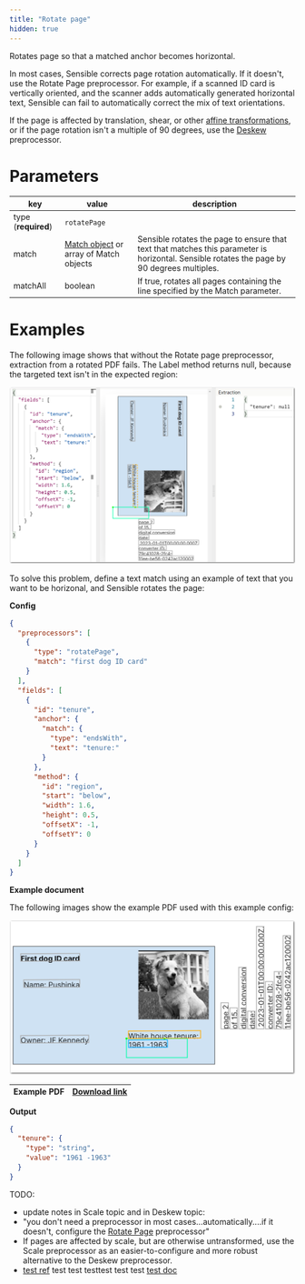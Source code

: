 ```yaml
---
title: "Rotate page"
hidden: true
---
```


Rotates page so that a matched anchor becomes horizontal.

In most cases, Sensible corrects page rotation automatically. If it doesn't, use the Rotate Page preprocessor. For example, if a scanned ID card is vertically oriented, and the scanner adds automatically generated horizontal text, Sensible can fail to automatically correct the mix of text orientations.

If the page is affected by translation, shear, or other [affine transformations](https://homepages.inf.ed.ac.uk/rbf/HIPR2/affine.htm), or if the page rotation isn't a multiple of 90 degrees, use the [Deskew](doc:deskew) preprocessor.

Parameters
====

| key                 | value                                               | description                                                  |
| ------------------- | --------------------------------------------------- | ------------------------------------------------------------ |
| type (**required**) | `rotatePage`                                        |                                                              |
| match               | [Match object](doc:match) or array of Match objects | Sensible rotates the page to ensure that text that matches this parameter is horizontal.  Sensible rotates the page by 90 degrees multiples. |
| matchAll            | boolean                                             | If true, rotates all pages containing the line specified by the Match parameter. |

Examples
====

The following image shows that without the Rotate page preprocessor, extraction from a rotated PDF fails.    The Label method returns null, because the targeted text isn't in the expected region:

![Click to enlarge](https://raw.githubusercontent.com/sensible-hq/sensible-docs/main/readme-sync/assets/v0/images/final/rotate_page_1.png)

To solve this problem, define a text match using an example of text that you want to be horizonal, and Sensible rotates the page:

**Config**

```json
{
  "preprocessors": [
    {
      "type": "rotatePage",
      "match": "first dog ID card"
    }
  ],
  "fields": [
    {
      "id": "tenure",
      "anchor": {
        "match": {
          "type": "endsWith",
          "text": "tenure:"
        }
      },
      "method": {
        "id": "region",
        "start": "below",
        "width": 1.6,
        "height": 0.5,
        "offsetX": -1,
        "offsetY": 0
      }
    }
  ]
}
```

**Example document**

The following images show the example PDF used with this example config:

![Click to enlarge](https://raw.githubusercontent.com/sensible-hq/sensible-docs/main/readme-sync/assets/v0/images/final/rotate_page_2.png)

| Example PDF | [Download link](https://raw.githubusercontent.com/sensible-hq/sensible-docs/main/readme-sync/assets/v0/pdfs/rotate_page.pdf) |
| ------------------------------------------ | ------------------------------------------------------------ |

**Output**

```json
{
  "tenure": {
    "type": "string",
    "value": "1961 -1963"
  }
}
```



TODO:

- update notes in Scale topic and in Deskew topic:
-   "you don't need a preprocessor in most cases...automatically....if it doesn't, configure the [Rotate Page](doc:rotate-page) preprocessor"
- If pages are affected by scale, but are otherwise untransformed, use the Scale preprocessor as an easier-to-configure and more robust alternative to the Deskew preprocessor.
- [test ref](ref:test-me-broken) test test testtest test test [test doc](doc:broken-link)